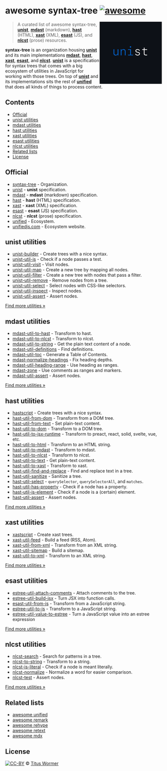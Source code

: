 <!--lint disable no-html maximum-line-length-->

# awesome syntax-tree [![awesome][awesome-badge]][self]

[<img align="right" alt src="https://raw.githubusercontent.com/syntax-tree/unist/1310d30/logo-square.svg?sanitize=true" width="200">](https://unifiedjs.com)

> A curated list of awesome syntax-tree,
> **[unist][]**,
> **[mdast][]** (markdown),
> **[hast][]** (HTML),
> **[xast][]** (XML),
> **[esast][]** (JS),
> and **[nlcst][]** (prose) resources.

**syntax-tree** is an organization housing **[unist][]** and its main
implementations **[mdast][]**,
**[hast][]**,
**[xast][]**,
**[esast][]**,
and **[nlcst][]**.
**[unist][]** is a specification for syntax trees that comes with a big
ecosystem of utilities in JavaScript for working with those trees.
On top of **[unist][]** and its implementations sits the rest of
**[unified][]** that does all kinds of things to process content.

## Contents

* [Official](#official)
* [unist utilities](#unist-utilities)
* [mdast utilities](#mdast-utilities)
* [hast utilities](#hast-utilities)
* [xast utilities](#xast-utilities)
* [esast utilities](#esast-utilities)
* [nlcst utilities](#nlcst-utilities)
* [Related lists](#related-lists)
* [License](#license)

## Official

* [syntax-tree](https://github.com/syntax-tree) - Organization.
* [unist](https://github.com/syntax-tree/unist) - **unist** specification.
* [mdast](https://github.com/syntax-tree/mdast) - **mdast** (markdown) specification.
* [hast](https://github.com/syntax-tree/hast) - **hast** (HTML) specification.
* [xast](https://github.com/syntax-tree/xast) - **xast** (XML) specification.
* [esast](https://github.com/syntax-tree/esast) - **esast** (JS) specification.
* [nlcst](https://github.com/syntax-tree/nlcst) - **nlcst** (prose) specification.
* [unified](https://github.com/unifiedjs/unified) - Ecosystem.
* [unifiedjs.com](https://unifiedjs.com) - Ecosystem website.

## unist utilities

* [unist-builder](https://github.com/syntax-tree/unist-builder) - Create trees with a nice syntax.
* [unist-util-is](https://github.com/syntax-tree/unist-util-is) - Check if a node passes a test.
* [unist-util-visit](https://github.com/syntax-tree/unist-util-visit) - Visit nodes.
* [unist-util-map](https://github.com/syntax-tree/unist-util-map) - Create a new tree by mapping all nodes.
* [unist-util-filter](https://github.com/syntax-tree/unist-util-filter) - Create a new tree with nodes that pass a filter.
* [unist-util-remove](https://github.com/syntax-tree/unist-util-remove) - Remove nodes from a tree.
* [unist-util-select](https://github.com/syntax-tree/unist-util-select) - Select nodes with CSS-like selectors.
* [unist-util-inspect](https://github.com/syntax-tree/unist-util-inspect) - Inspect nodes.
* [unist-util-assert](https://github.com/syntax-tree/unist-util-assert) - Assert nodes.

[Find more utilities »](https://github.com/syntax-tree/unist#list-of-utilities)

## mdast utilities

* [mdast-util-to-hast](https://github.com/syntax-tree/mdast-util-to-hast) - Transform to hast.
* [mdast-util-to-nlcst](https://github.com/syntax-tree/mdast-util-to-nlcst) - Transform to nlcst.
* [mdast-util-to-string](https://github.com/syntax-tree/mdast-util-to-string) - Get the plain text content of a node.
* [mdast-util-definitions](https://github.com/syntax-tree/mdast-util-definitions) - Find definitions.
* [mdast-util-toc](https://github.com/syntax-tree/mdast-util-toc) - Generate a Table of Contents.
* [mdast-normalize-headings](https://github.com/syntax-tree/mdast-normalize-headings) - Fix heading depths.
* [mdast-util-heading-range](https://github.com/syntax-tree/mdast-util-heading-range) - Use heading as ranges.
* [mdast-zone](https://github.com/syntax-tree/mdast-zone) - Use comments as ranges and markers.
* [mdast-util-assert](https://github.com/syntax-tree/mdast-util-assert) - Assert nodes.

[Find more utilities »](https://github.com/syntax-tree/mdast#list-of-utilities)

## hast utilities

* [hastscript](https://github.com/syntax-tree/hastscript) - Create trees with a nice syntax.
* [hast-util-from-dom](https://github.com/syntax-tree/hast-util-from-dom) - Transform from a DOM tree.
* [hast-util-from-text](https://github.com/syntax-tree/hast-util-from-text) - Set plain-text content.
* [hast-util-to-dom](https://github.com/syntax-tree/hast-util-to-dom) - Transform to a DOM tree.
* [hast-util-to-jsx-runtime](https://github.com/syntax-tree/hast-util-to-jsx-runtime) - Transform to preact, react, solid, svelte, vue, etc.
* [hast-util-to-html](https://github.com/syntax-tree/hast-util-to-html) - Transform to an HTML string.
* [hast-util-to-mdast](https://github.com/syntax-tree/hast-util-to-mdast) - Transform to mdast.
* [hast-util-to-nlcst](https://github.com/syntax-tree/hast-util-to-nlcst) - Transform to nlcst.
* [hast-util-to-text](https://github.com/syntax-tree/hast-util-to-text) - Get plain-text content.
* [hast-util-to-xast](https://github.com/syntax-tree/hast-util-to-xast) - Transform to xast.
* [hast-util-find-and-replace](https://github.com/syntax-tree/hast-util-find-and-replace) - Find and replace text in a tree.
* [hast-util-sanitize](https://github.com/syntax-tree/hast-util-sanitize) - Sanitize a tree.
* [hast-util-select](https://github.com/syntax-tree/hast-util-select) - `querySelector`, `querySelectorAll`, and `matches`.
* [hast-util-has-property](https://github.com/syntax-tree/hast-util-has-property) - Check if a node has a property.
* [hast-util-is-element](https://github.com/syntax-tree/hast-util-is-element) - Check if a node is a (certain) element.
* [hast-util-assert](https://github.com/syntax-tree/hast-util-assert) - Assert nodes.

[Find more utilities »](https://github.com/syntax-tree/hast#list-of-utilities)

## xast utilities

* [xastscript](https://github.com/syntax-tree/xastscript) - Create xast trees.
* [xast-util-feed](https://github.com/syntax-tree/xast-util-feed) - Build a feed (RSS, Atom).
* [xast-util-from-xml](https://github.com/syntax-tree/xast-util-from-xml) - Transform from an XML string.
* [xast-util-sitemap](https://github.com/syntax-tree/xast-util-sitemap) - Build a sitemap.
* [xast-util-to-xml](https://github.com/syntax-tree/xast-util-to-xml) - Transform to an XML string.

[Find more utilities »](https://github.com/syntax-tree/xast#list-of-utilities)

## esast utilities

* [estree-util-attach-comments](https://github.com/syntax-tree/estree-util-attach-comments) - Attach comments to the tree.
* [estree-util-build-jsx](https://github.com/syntax-tree/estree-util-build-jsx) - Turn JSX into function calls.
* [esast-util-from-js](https://github.com/syntax-tree/esast-util-from-js) - Transform from a JavaScript string.
* [estree-util-to-js](https://github.com/syntax-tree/estree-util-to-js) - Transform to a JavaScript string.
* [estree-util-value-to-estree](https://github.com/remcohaszing/estree-util-value-to-estree) - Turn a JavaScript value into an estree expression

[Find more utilities »](https://github.com/syntax-tree/esast#list-of-utilities)

## nlcst utilities

* [nlcst-search](https://github.com/syntax-tree/nlcst-search) - Search for patterns in a tree.
* [nlcst-to-string](https://github.com/syntax-tree/nlcst-to-string) - Transform to a string.
* [nlcst-is-literal](https://github.com/syntax-tree/nlcst-is-literal) - Check if a node is meant literally.
* [nlcst-normalize](https://github.com/syntax-tree/nlcst-normalize) - Normalize a word for easier comparison.
* [nlcst-test](https://github.com/syntax-tree/nlcst-test) - Assert nodes.

[Find more utilities »](https://github.com/syntax-tree/nlcst#list-of-utilities)

## Related lists

* [awesome unified](https://github.com/unifiedjs/awesome-unified)
* [awesome remark](https://github.com/remarkjs/awesome-remark)
* [awesome rehype](https://github.com/rehypejs/awesome-rehype)
* [awesome retext](https://github.com/retextjs/awesome-retext)
* [awesome mdx](https://github.com/mdx-js/awesome)

## License

[![CC-BY][license-badge]][license] © [Titus Wormer][author]

<!-- Definitions. -->

[author]: https://wooorm.com

[awesome-badge]: https://awesome.re/badge.svg

[esast]: https://github.com/syntax-tree/esast

[hast]: https://github.com/syntax-tree/hast

[license-badge]: https://mirrors.creativecommons.org/presskit/buttons/80x15/svg/by.svg

[license]: https://creativecommons.org/licenses/by/4.0/

[mdast]: https://github.com/syntax-tree/mdast

[nlcst]: https://github.com/syntax-tree/nlcst

[self]: https://github.com/remarkjs/awesome-remark

[unified]: https://github.com/unifiedjs/unified

[unist]: https://github.com/syntax-tree/unist

[xast]: https://github.com/syntax-tree/xast
